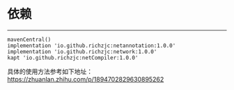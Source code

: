 # 依赖

---
```
mavenCentral()
implementation 'io.github.richzjc:netannotation:1.0.0'
implementation 'io.github.richzjc:network:1.0.0'
kapt 'io.github.richzjc:netCompiler:1.0.0'
```


具体的使用方法参考如下地址： https://zhuanlan.zhihu.com/p/1894702829630895262
